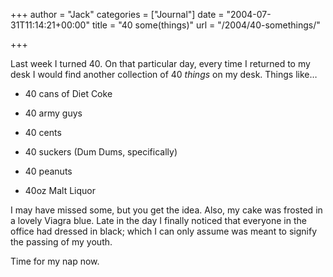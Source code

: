 +++
author = "Jack"
categories = ["Journal"]
date = "2004-07-31T11:14:21+00:00"
title = "40 some(things)"
url = "/2004/40-somethings/"

+++

Last week I turned 40. On that particular day, every time I returned to my desk I would find another collection of 40 _things_ on my desk. Things like&#8230;
  


</p> 

  * 40 cans of Diet Coke


  * 40 army guys


  * 40 cents


  * 40 suckers (Dum Dums, specifically)


  * 40 peanuts


  * 40oz Malt Liquor
</ul> 

I may have missed some, but you get the idea. Also, my cake was frosted in a lovely Viagra blue. Late in the day I finally noticed that everyone in the office had dressed in black; which I can only assume was meant to signify the passing of my youth.

Time for my nap now.